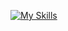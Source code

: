 [![My Skills](https://skillicons.dev/icons?i=aws,heroku,azure,kubernetes,docker,html,css,sass,bootstrap,nodejs,angular,react,js,ts,gherkin,codepen,java,selenium,maven,spring,ruby,rails,py,go,c,cs,postgres,mysql,mongodb,splunk,jenkins,idea,atom,vscode&perline=10)](https://skillicons.dev)

<!--
**lhoden/lhoden** is a ✨ _special_ ✨ repository because its `README.md` (this file) appears on your GitHub profile.

Here are some ideas to get you started:

- 🔭 I’m currently working on ...
- 🌱 I’m currently learning ...
- 👯 I’m looking to collaborate on ...
- 🤔 I’m looking for help with ...
- 💬 Ask me about ...
- 📫 How to reach me: ...
- 😄 Pronouns: ...
- ⚡ Fun fact: ...
-->
